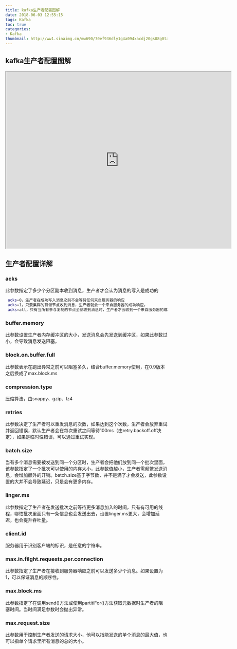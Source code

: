 ```yaml
---
title: kafka生产者配置图解
date: 2018-06-03 12:55:15
tags: Kafka
toc: true
categories:
- Kafka
thumbnail: http://ww1.sinaimg.cn/mw690/70ef936dly1g4a094xacdj20gs08g0ta.jpg
---
```

## kafka生产者配置图解
<iframe id="embed_dom" name="embed_dom" frameborder="1" style="display:block;width:700px; height:551px;" src="https://www.processon.com/embed/5bdbfc15e4b0fc2dc1a75278">
</iframe>

## 生产者配置详解

### acks
此参数指定了多少个分区副本收到消息，生产者才会认为消息的写入是成功的
``` bash
 acks=0，生产者在成功写入消息之前不会等待任何来自服务器的响应
 acks=1，只要集群的首领节点收到消息，生产者就会一个来自服务器的成功响应。
 acks=all，只有当所有参与复制的节点全部收到消息时，生产者才会收到一个来自服务器的成功响应
```
### buffer.memory
此参数设置生产者内存缓冲区的大小，发送消息会先发送到缓冲区，如果此参数过小，会导致消息发送阻塞。

### block.on.buffer.full
此参数表示在跑出异常之前可以阻塞多久，结合buffer.memory使用，在0.9版本之后换成了max.block.ms

### compression.type
压缩算法，由snappy、gzip、lz4

### retries
此参数决定了生产者可以重发消息的次数，如果达到这个次数，生产者会放弃重试并返回错误，默认生产者会在每次重试之间等待100ms（由retry.backoff.off决定），如果是临时性错误，可以通过重试实现。

### batch.size
当有多个消息需要被发送到同一个分区时，生产者会把他们放到同一个批次里面，该参数指定了一个批次可以使用的内存大小，此参数值越小，生产者需频繁发送消息，会增加额外的开销。batch.size基于字节数，并不是满了才会发送，此参数设置的大并不会导致延迟，只是会有更多内存。

### linger.ms
此参数指定了生产者在发送批次之前等待更多消息加入的时间，只有有可用的线程，哪怕批次里面只有一条信息也会发送出去，设置linger.ms更大，会增加延迟，也会提升吞吐量。

### client.id
服务器用于识别客户端的标识，是任意的字符串。

### max.in.filght.requests.per.connection
此参数指定了生产者在接收到服务器响应之前可以发送多少个消息。如果设置为1，可以保证消息的顺序性。

### max.block.ms
此参数指定了在调用send()方法或使用partitiFor()方法获取元数据时生产者的阻塞时间。当时间满足参数时会抛出异常。

### max.request.size
此参数用于控制生产者发送的请求大小，他可以指能发送的单个消息的最大值，也可以指单个请求里所有消息的总的大小。


